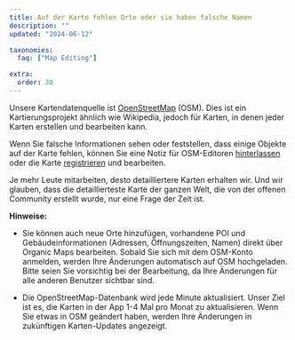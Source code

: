 ```yaml
---
title: Auf der Karte fehlen Orte oder sie haben falsche Namen
description: ""
updated: "2024-06-12"

taxonomies:
  faq: ["Map Editing"]

extra:
  order: 30
---
```


Unsere Kartendatenquelle ist [OpenStreetMap](https://www.openstreetmap.org/) (OSM). Dies ist ein Kartierungsprojekt ähnlich wie Wikipedia, jedoch für Karten, in denen jeder Karten erstellen und bearbeiten kann.


Wenn Sie falsche Informationen sehen oder feststellen, dass einige Objekte auf der Karte fehlen, können Sie eine Notiz für OSM-Editoren [hinterlassen](https://www.openstreetmap.org/note/new) oder die Karte [registrieren](https://www.openstreetmap.org/user/new) und bearbeiten.

Je mehr Leute mitarbeiten, desto detailliertere Karten erhalten wir. Und wir glauben, dass die detaillierteste Karte der ganzen Welt, die von der offenen Community erstellt wurde, nur eine Frage der Zeit ist.

**Hinweise:**

* Sie können auch neue Orte hinzufügen, vorhandene POI und Gebäudeinformationen (Adressen, Öffnungszeiten, Namen) direkt über Organic Maps bearbeiten. Sobald Sie sich mit dem OSM-Konto anmelden, werden Ihre Änderungen automatisch auf OSM hochgeladen. Bitte seien Sie vorsichtig bei der Bearbeitung, da Ihre Änderungen für alle anderen Benutzer sichtbar sind.

* Die OpenStreetMap-Datenbank wird jede Minute aktualisiert. Unser Ziel ist es, die Karten in der App 1-4 Mal pro Monat zu aktualisieren. Wenn Sie etwas in OSM geändert haben, werden Ihre Änderungen in zukünftigen Karten-Updates angezeigt.
